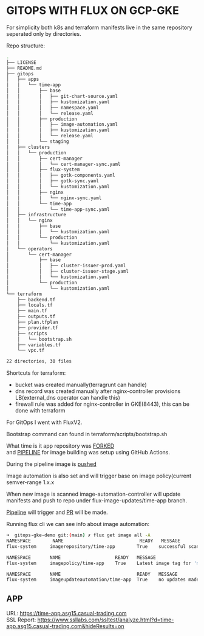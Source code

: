 # GITOPS WITH FLUX ON GCP-GKE

For simplicity both k8s and terraform manifests live in the same repository seperated only by directories.<br>

Repo structure: <br>

```bash
.
├── LICENSE
├── README.md
├── gitops
│   ├── apps
│   │   └── time-app
│   │       ├── base
│   │       │   ├── git-chart-source.yaml
│   │       │   ├── kustomization.yaml
│   │       │   ├── namespace.yaml
│   │       │   └── release.yaml
│   │       ├── production
│   │       │   ├── image-automation.yaml
│   │       │   ├── kustomization.yaml
│   │       │   └── release.yaml
│   │       └── staging
│   ├── clusters
│   │   └── production
│   │       ├── cert-manager
│   │       │   └── cert-manager-sync.yaml
│   │       ├── flux-system
│   │       │   ├── gotk-components.yaml
│   │       │   ├── gotk-sync.yaml
│   │       │   └── kustomization.yaml
│   │       ├── nginx
│   │       │   └── nginx-sync.yaml
│   │       └── time-app
│   │           └── time-app-sync.yaml
│   ├── infrastructure
│   │   └── nginx
│   │       ├── base
│   │       │   └── kustomization.yaml
│   │       └── production
│   │           └── kustomization.yaml
│   └── operators
│       └── cert-manager
│           ├── base
│           │   ├── cluster-issuer-prod.yaml
│           │   ├── cluster-issuer-stage.yaml
│           │   └── kustomization.yaml
│           └── production
│               └── kustomization.yaml
└── terraform
    ├── backend.tf
    ├── locals.tf
    ├── main.tf
    ├── outputs.tf
    ├── plan.tfplan
    ├── provider.tf
    ├── scripts
    │   └── bootstrap.sh
    ├── variables.tf
    └── vpc.tf

22 directories, 30 files
```

Shortcuts for terraform:<br>
- bucket was created manually(terragrunt can handle)
- dns record was created manually after nginx-controller provisions LB(external_dns operator can handle this)
- firewall rule was added for nginx-controller in GKE(8443), this can be done with terraform

For GitOps I went with FluxV2.<br>

Bootstrap command can found in terraform/scripts/bootstrap.sh <br>

What time is it app repository was [FORKED](https://github.com/gitbluf/what-time-is-it) <br> and [PIPELINE](https://github.com/gitbluf/what-time-is-it/blob/master/.github/workflows/main.yaml) for image building was setup using GitHub Actions.

During the pipeline image is [pushed](https://hub.docker.com/r/mpetrovic992/time-app/tags) <br>

Image automation is also set and will trigger base on image policy(current semver-range 1.x.x <br>

When new image is scanned image-automation-controller will update manifests and push to repo under flux-image-updates/time-app branch. <br>

[Pipeline](https://github.com/gitbluf/gitops-gke-demo/actions/runs/1487874135) will trigger and [PR](https://github.com/gitbluf/gitops-gke-demo/pull/1) will be made. <br>

Running flux cli we can see info about image automation:

``` bash
➜  gitops-gke-demo git:(main) ✗ flux get image all -A
NAMESPACE        NAME                            READY   MESSAGE                         LAST SCAN                       SUSPENDED 
flux-system     imagerepository/time-app        True    successful scan, found 3 tags   2021-11-21T23:48:29+01:00       False           

NAMESPACE       NAME                    READY   MESSAGE                                                                 LATEST IMAGE                 
flux-system     imagepolicy/time-app    True    Latest image tag for 'mpetrovic992/time-app' resolved to: v1.0.3        mpetrovic992/time-app:v1.0.3    

NAMESPACE       NAME                            READY   MESSAGE         LAST RUN                        SUSPENDED 
flux-system     imageupdateautomation/time-app  True    no updates made 2021-11-21T23:47:32+01:00       False           

```

## APP
URL: https://time-app.asg15.casual-trading.com <br>
SSL Report: https://www.ssllabs.com/ssltest/analyze.html?d=time-app.asg15.casual-trading.com&hideResults=on
